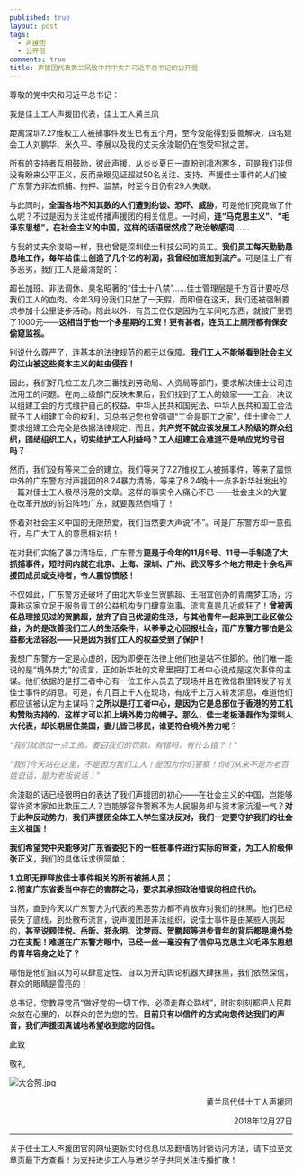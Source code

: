 ```yaml
---
published: true
layout: post
tags: 
  - 声援团
  - 公开信
comments: true
title: 声援团代表黄兰凤致中共中央并习近平总书记的公开信
---
```


<p>尊敬的党中央和习近平总书记：</p>
<p>我是佳士工人声援团代表，佳士工人黄兰凤</p>
<p>距离深圳7.27维权工人被捕事件发生已有五个月，至今没能得到妥善解决，四名建会工人刘鹏华、米久平、李展以及我的丈夫余浚聪仍在饱受牢狱之苦。</p>
<p>所有的支持者互相鼓励，彼此声援，从炎炎夏日一直盼到凛冽寒冬，可是我们非但没有盼来公平正义，反而亲眼见证超过50名关注、支持、声援佳士事件的人们被广东警方非法抓捕、拘押、监禁，时至今日仍有29人失联。</p>
<p>与此同时，<strong>全国各地不知其数的人们遭到约谈、恐吓、威胁</strong>，可是他们究竟做了什么呢？不过是因为关注或传播声援团的相关信息。一时间，<strong>连“马克思主义”、“毛泽东思想”，在社会主义的中国，这样的话语居然成了政治敏感词……</strong></p>
<p>与我的丈夫余浚聪一样，我也曾是深圳佳士科技公司的员工。<strong>我们员工每天勤勤恳恳地工作，每年给佳士创造了几个亿的利润，我曾经加班加到流产。</strong>可是佳士厂有多恶劣，我们工人是最清楚的：</p>
<p>超长加班、非法调休、臭名昭著的“佳士十八禁”……佳士管理层是千方百计要吃尽我们工人的血肉。今年3月份我们只放了一天假，而即便在这天，我们还被强制要求参加十公里徒步活动。除此以外，有员工仅仅是因为在车间吃东西，就被厂里罚了1000元——<strong>这相当于他一个多星期的工资！更有甚者，连员工上厕所都有保安偷窥监视。</strong></p>
<p>别说什么尊严了，连基本的法律规范的都无以保障。<strong>我们工人不能够看到社会主义的江山被这些资本主义的蛀虫侵吞！</strong></p>
<p>因此，我们好几位工友几次三番找到劳动局、人资局等部门，要求解决佳士公司违法用工的问题。在向上级部门反映未果后，我们找到了工人的娘家——工会，决议以组建工会的方式维护自己的权益。中华人民共和国宪法、中华人民共和国工会法赋予工人组建工会的权利，习总书记您也曾强调“工会是职工之家”，佳士建会工人要求组建工会完全是依据法律规定，而且，<strong>共产党不就应该发展工人阶级的群众组织，团结组织工人，切实维护工人利益吗？工人组建工会难道不是响应党的号召吗？</strong></p>
<p>然而，我们没有等来工会的建立。我们等来了7.27维权工人被捕事件，等来了震惊中外的广东警方对声援团的8.24暴力清场，等来了8.24晚十一点多新华社发出的一篇对佳士工人极尽污蔑的文章。这样的事实令人痛心不已 ——社会主义的大厦在改革开放的前沿阵地广东，就要轰然倒塌了！</p>
<p>怀着对社会主义中国的无限热爱，我们当然要大声说“不”。可是广东警方却一意孤行，与广大工人的意愿相对抗！</p>
<p>在对我们实施了暴力清场后，广东警方<strong>更是于今年的11月9号、11号一手制造了大抓捕事件，短时间内就在北京、上海、深圳、广州、武汉等多个地方带走十余名声援团成员或支持者，令人震惊愤怒！</strong></p>
<p>不仅如此，广东警方还破坏了由北大毕业生贺鹏超、王相宜创办的青鹰梦工场，污蔑称这家立足于服务青工的公益机构专门肆意滋事。流言真是几近疯狂了！<strong>曾被两任总理接见过的贺鹏超，放弃了自己优渥的生活，与其他青年一起来到工业区做公益，为的是改善我们工人的生活条件，以拳拳之心回报社会，而广东警方哪怕是公益都无法容忍——只是因为我们工人的权益受到了保护！</strong></p>
<p>我想广东警方一定是心虚的，因为即便在法律上他们也是站不住脚的。他们唯一能说的是“境外势力”的谎言，正如新华社的文章里把打工者中心说成是这次事件的主谋。他们依据的是打工者中心有一位工作人员去了现场并且在微信群里转发了有关佳士事件的消息。可是，有几百上千人在现场，有成千上万人转发消息，难道他们都应该被认定为主谋吗？<strong>之所以是打工者中心，是因为它是总部位于香港的劳工机构赞助支持的，这样才可以扣上境外势力的帽子。那么，佳士老板潘磊作为深圳人大代表，却长期居住美国，妻儿皆已移民，谁更符合境外势力呢</strong>？</p>
<p><span style="color:#808080;"><em>“我们就想加一点工资，要回我们的罚款，有错吗，有什么错？！”</em></span></p>
<p><span style="color:#808080;"><em>“我们今天站在这里，不是因为我们工人！是因为你们警察！你们从来不是为老百姓说话，是为老板说话！”</em></span></p>
<p>余浚聪的话已经很明白的表达了我们声援团的初心——在社会主义的中国，岂能够容许资本家如此欺压工人？岂能够容许警察不为人民服务却与资本家沆瀣一气？<strong>对于此种反动势力，我们声援团全体工人学生坚决反对，我们一定要守护我们的社会主义祖国！</strong></p>
<p><strong>我们希望党中央能够对广东省委犯下的一桩桩事件进行实际的审查，为工人阶级伸张正义</strong>，我们的具体诉求很简单：</p>
<p><strong>1.立即无罪释放佳士事件相关的所有被捕人员；</strong><br />
<strong>2.彻查广东省委当中存在的害群之马，要求其承担政治错误的相应代价。</strong></p>
<p>当然，直到今天以广东警方为代表的黑恶势力都不肯放弃对我们的抹黑。他们已经丧失了底线，到处散布流言，说声援团是非法组织，说佳士事件是由某些人挑起的，<strong>甚至说顾佳悦、岳昕、郑永明、沈梦雨、贺鹏超等进步青年的背后都是境外势力在支配！难道在广东警方眼中，已经一丝一毫没有了信仰马克思主义毛泽东思想的青年容身之处了？</strong></p>
<p>哪怕是他们自以为可以肆意定性、自以为开动舆论机器大肆抹黑，我们依然深信，群众的眼睛是雪亮的！</p>
<p>总书记，您教导党员“做好党的一切工作，必须走群众路线”，时时刻刻都把人民群众放在心里的，以群众的苦为您的苦。<strong>目前只有以信件的方式向您传达我们的声音，我们声援团真诚地希望收到您的回信。</strong></p>
<p style="text-align:left;">此致</p>
<p style="text-align:left;">敬礼</p>
<p style="text-align:left;"><img class="alignnone size-full wp-image-16" src="https://fightingdaodi.files.wordpress.com/2018/12/大合照.jpg?w=1100" alt="大合照.jpg"   /></p>
<p style="text-align:right;">黄兰凤代佳士工人声援团</p>
<p style="text-align:right;">2018年12月27日</p>

---
关于佳士工人声援团官网网址更新实时信息以及翻墙防封锁访问方法，请下拉至文章页最下方查看！为支持进步工人与进步学子共同关注传播扩散！
